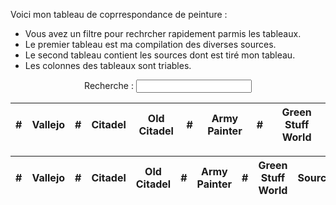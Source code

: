 
Voici mon tableau de coprrespondance de peinture :
* Vous avez un filtre pour rechrcher rapidement parmis les tableaux.
* Le premier tableau est ma compilation des diverses sources.
* Le second tableau contient les sources dont est tiré mon tableau.
* Les colonnes des tableaux sont triables.

<form style="text-align: center;">
	<label>
		Recherche :
		<input type="text" id="filter">
	</label>
</form>

<table id="merge" class="sort">
	<thead>
		<tr>
			<th data-sort="0">#</th>
			<th data-sort="1">Vallejo</th>
			<th data-sort="2">#</th>
			<th data-sort="3">Citadel</th>
			<th data-sort="4">Old Citadel</th>
			<th data-sort="5">#</th>
			<th data-sort="6">Army Painter</th>
			<th data-sort="7">#</th>
			<th data-sort="8">Green Stuff World</th>
		</tr>
	</thead>
	<tbody></tbody>
</table>

<table id="equivalence" class="sort">
	<thead>
		<tr>
			<th data-sort="0">#</th>
			<th data-sort="1">Vallejo</th>
			<th data-sort="2">#</th>
			<th data-sort="3">Citadel</th>
			<th data-sort="4">Old Citadel</th>
			<th data-sort="5">#</th>
			<th data-sort="6">Army Painter</th>
			<th data-sort="7">#</th>
			<th data-sort="8">Green Stuff World</th>
			<th>Source</th>
		</tr>
	</thead>
	<tbody></tbody>
</table>

